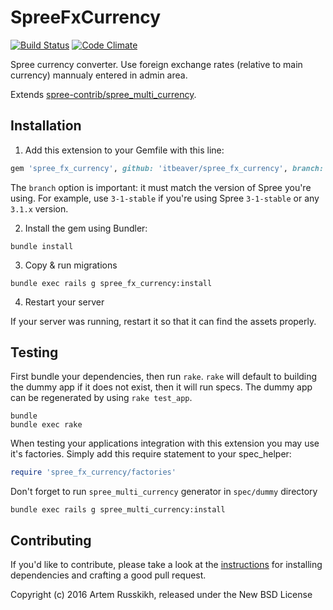 SpreeFxCurrency
===============
[![Build Status](https://travis-ci.org/itbeaver/spree_fx_currency.svg?branch=3-0-stable)](https://travis-ci.org/itbeaver/spree_fx_currency)
[![Code Climate](https://codeclimate.com/github/itbeaver/spree_fx_currency/badges/gpa.svg)](https://codeclimate.com/github/itbeaver/spree_fx_currency)

Spree currency converter. Use foreign exchange rates (relative to main currency) mannualy entered in admin area.

Extends [spree-contrib/spree_multi_currency](https://github.com/spree-contrib/spree_multi_currency/).

## Installation

1. Add this extension to your Gemfile with this line:
  ```ruby
  gem 'spree_fx_currency', github: 'itbeaver/spree_fx_currency', branch: '3-0-stable'
  ```

  The `branch` option is important: it must match the version of Spree you're using.
  For example, use `3-1-stable` if you're using Spree `3-1-stable` or any `3.1.x` version.

2. Install the gem using Bundler:
  ```shell
  bundle install
  ```

3. Copy & run migrations
  ```shell
  bundle exec rails g spree_fx_currency:install
  ```

4. Restart your server

  If your server was running, restart it so that it can find the assets properly.

## Testing

First bundle your dependencies, then run `rake`. `rake` will default to building the dummy app if it does not exist, then it will run specs. The dummy app can be regenerated by using `rake test_app`.

```shell
bundle
bundle exec rake
```

When testing your applications integration with this extension you may use it's factories.
Simply add this require statement to your spec_helper:

```ruby
require 'spree_fx_currency/factories'
```

Don't forget to run `spree_multi_currency` generator in `spec/dummy` directory

```shell
bundle exec rails g spree_multi_currency:install
```

## Contributing

If you'd like to contribute, please take a look at the
[instructions](CONTRIBUTING.md) for installing dependencies and crafting a good
pull request.

Copyright (c) 2016 Artem Russkikh, released under the New BSD License

